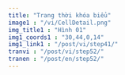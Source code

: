 ```yaml
---
title: "Trang thời khóa biểu"
image1 : "/vi/CellDetail.png"
img_title1 : "Hình 01"
img1_coords1 : "30,44,0,14"
img1_link1 : "/post/vi/step41/"
tranvi : "/post/vi/step52/"
tranen : "/post/en/step52/"
---
```

